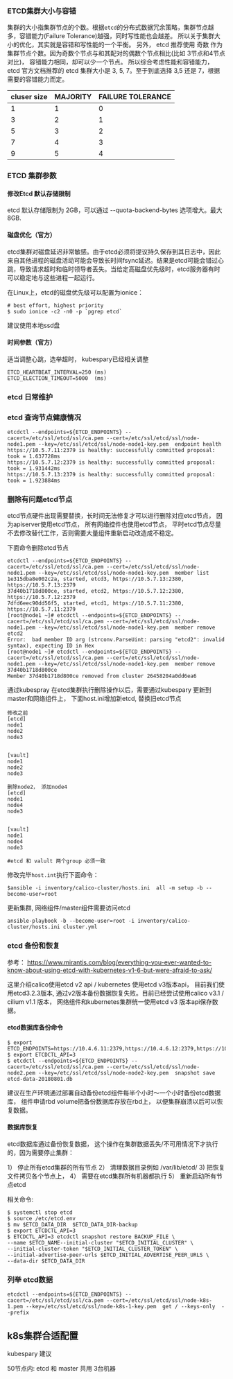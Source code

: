 
### ETCD集群大小与容错

  集群的大小指集群节点的个数。根据`etcd`的分布式数据冗余策略，集群节点越多，容错能力(Failure Tolerance)越强，同时写性能也会越差。 所以关于集群大小的优化，其实就是容错和写性能的一个平衡。
  另外， etcd 推荐使用 奇数 作为集群节点个数。因为奇数个节点与和其配对的偶数个节点相比(比如 3节点和4节点对比)，
容错能力相同，却可以少一个节点。
  所以综合考虑性能和容错能力，etcd 官方文档推荐的 etcd 集群大小是 3, 5, 7。至于到底选择 3,5 还是 7，根据需要的容错能力而定。

| cluser size | MAJORITY | FAILURE TOLERANCE |
|--------|--------|--------|
|   1    |   1    |  0     |
|   3    |   2    |  1     |
|   5    |   3    |  2     |
|   7    |   4    |  3     |
|   9    |   5    |  4     |


### ETCD 集群参数

#### 修改Etcd 默认存储限制

   etcd 默认存储限制为 2GB，可以通过 --quota-backend-bytes 选项增大。最大8GB. 

#### 磁盘优化（官方）

etcd集群对磁盘延迟非常敏感。由于etcd必须将提议持久保存到其日志中，因此来自其他进程的磁盘活动可能会导致长时间fsync延迟。结果是etcd可能会错过心跳，导致请求超时和临时领导者丢失。当给定高磁盘优先级时，etcd服务器有时可以稳定地与这些进程一起运行。

在Linux上，etcd的磁盘优先级可以配置为ionice：
```
# best effort, highest priority
$ sudo ionice -c2 -n0 -p `pgrep etcd`
```

建议使用本地ssd盘

#### 时间参数（官方）

适当调整心跳，选举超时， kubespary已经相关调整
```
ETCD_HEARTBEAT_INTERVAL=250 (ms)
ETCD_ELECTION_TIMEOUT=5000  (ms)
```

### etcd 日常维护

### etcd 查询节点健康情况

```
etcdctl --endpoints=${ETCD_ENDPOINTS} --cacert=/etc/ssl/etcd/ssl/ca.pem --cert=/etc/ssl/etcd/ssl/node-node1.pem --key=/etc/ssl/etcd/ssl/node-node1-key.pem  endpoint health
https://10.5.7.11:2379 is healthy: successfully committed proposal: took = 1.637728ms
https://10.5.7.12:2379 is healthy: successfully committed proposal: took = 1.931442ms
https://10.5.7.13:2379 is healthy: successfully committed proposal: took = 1.923884ms
```


### 删除有问题etcd节点

  etcd节点硬件出现需要替换，长时间无法修复才可以进行删除对应etcd节点， 因为apiserver使用etcd节点， 所有网络控件也使用etcd节点， 平时etcd节点尽量不去修改替代工作，否则需要大量组件重新启动改造成不稳定。

下面命令删除etcd节点
```
etcdctl --endpoints=${ETCD_ENDPOINTS} --cacert=/etc/ssl/etcd/ssl/ca.pem --cert=/etc/ssl/etcd/ssl/node-node1.pem --key=/etc/ssl/etcd/ssl/node-node1-key.pem  member list    
1e315dba8e002c2a, started, etcd3, https://10.5.7.13:2380, https://10.5.7.13:2379
37d40b1718d800ce, started, etcd2, https://10.5.7.12:2380, https://10.5.7.12:2379
7dfd6eec90dd56f5, started, etcd1, https://10.5.7.11:2380, https://10.5.7.11:2379
[root@node1 ~]# etcdctl --endpoints=${ETCD_ENDPOINTS} --cacert=/etc/ssl/etcd/ssl/ca.pem --cert=/etc/ssl/etcd/ssl/node-node1.pem --key=/etc/ssl/etcd/ssl/node-node1-key.pem  member remove etcd2 
Error:  bad member ID arg (strconv.ParseUint: parsing "etcd2": invalid syntax), expecting ID in Hex
[root@node1 ~]# etcdctl --endpoints=${ETCD_ENDPOINTS} --cacert=/etc/ssl/etcd/ssl/ca.pem --cert=/etc/ssl/etcd/ssl/node-node1.pem --key=/etc/ssl/etcd/ssl/node-node1-key.pem  member remove 37d40b1718d800ce 
Member 37d40b1718d800ce removed from cluster 26458204a0dd6ea6
```

通过kubespray 在etcd集群执行删除操作以后，需要通过kubespary 更新到master和网络组件上， 下面host.ini增加新etcd, 替换旧etcd节点
```
修改之前
[etcd]
node1
node2
node3


[vault]
node1
node2
node3

删除node2， 添加node4
[etcd]
node1
node4
node3


[vault]
node1
node4
node3

#etcd 和 valult 两个group 必须一致
```
修改完毕`host.int`执行下面命令：

```
$ansible -i inventory/calico-cluster/hosts.ini  all -m setup -b --become-user=root
```

更新集群, 网络组件/master组件需要访问etcd

```
ansible-playbook -b --become-user=root -i inventory/calico-cluster/hosts.ini cluster.yml
```


### etcd 备份和恢复

参考： https://www.mirantis.com/blog/everything-you-ever-wanted-to-know-about-using-etcd-with-kubernetes-v1-6-but-were-afraid-to-ask/

  这里介绍calico使用etcd v2 api / kubernetes 使用etcd v3版本api， 目前我们使用etcd3.2.3版本, 通过v2版本备份数据恢复失败。目前已经尝试使用calico v3.1 / cilium v1.1 版本， 网络组件和kubernetes集群统一使用etcd v3 版本api保存数据。  


#### etcd数据库备份命令
```
$ export ETCD_ENDPOINTS=https://10.4.6.11:2379,https://10.4.6.12:2379,https://10.4.6.13:2379
$ export ETCDCTL_API=3 
$ etcdctl --endpoints=${ETCD_ENDPOINTS} --cacert=/etc/ssl/etcd/ssl/ca.pem --cert=/etc/ssl/etcd/ssl/node-node2.pem --key=/etc/ssl/etcd/ssl/node-node2-key.pem  snapshot save  etcd-data-20180801.db
```

  建议在生产环境通过部署自动备份etcd组件每半个小时～一个小时备份etcd数据库， 组件申请rbd volume把备份数据库存放在rbd上， 以便集群崩溃以后可以恢复数据。

#### 数据库恢复
   etcd数据库通过备份恢复数据， 这个操作在集群数据丢失/不可用情况下才执行的，因为需要停止集群：

1） 停止所有etcd集群的所有节点
2） 清理数据目录例如 /var/lib/etcd/
3)  把恢复文件拷贝各个节点上，
4） 需要在etcd集群所有机器都执行
5） 重新启动所有节点etcd

相关命令:
```
$ systemctl stop etcd
$ source /etc/etcd.env
$ mv $ETCD_DATA_DIR  $ETCD_DATA_DIR-backup
$ export ETCDCTL_API=3 
$ ETCDCTL_API=3 etcdctl snapshot restore BACKUP_FILE \
--name $ETCD_NAME--initial-cluster "$ETCD_INITIAL_CLUSTER" \
--initial-cluster-token "$ETCD_INITIAL_CLUSTER_TOKEN" \
--initial-advertise-peer-urls $ETCD_INITIAL_ADVERTISE_PEER_URLS \
--data-dir $ETCD_DATA_DIR 
```

### 列举 etcd数据
```
etcdctl --endpoints=${ETCD_ENDPOINTS} --cacert=/etc/ssl/etcd/ssl/ca.pem --cert=/etc/ssl/etcd/ssl/node-k8s-1.pem --key=/etc/ssl/etcd/ssl/node-k8s-1-key.pem  get / --keys-only  --prefix
```


## k8s集群合适配置

kubespary 建议 

50节点内:
etcd 和 master 共用 3台机器


